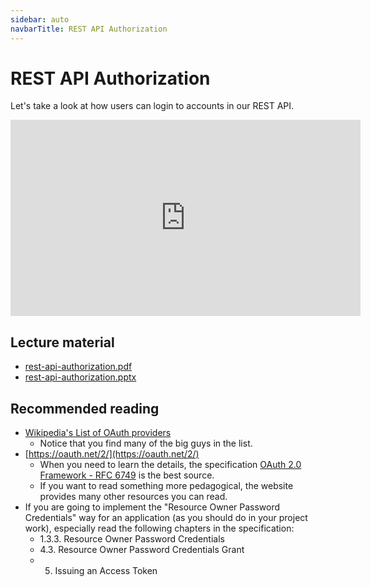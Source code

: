 ```yaml
---
sidebar: auto
navbarTitle: REST API Authorization
---
```


# REST API Authorization
Let's take a look at how users can login to accounts in our REST API.

<iframe width="560" height="314" src="https://www.youtube.com/embed/0Ech5jpP1Dc" frameborder="0" allow="accelerometer; autoplay; encrypted-media; gyroscope; picture-in-picture" allowfullscreen></iframe>

## Lecture material
* [rest-api-authorization.pdf](rest-api-authorization.pdf)
* [rest-api-authorization.pptx](rest-api-authorization.pptx)

## Recommended reading
* [Wikipedia's List of OAuth providers](https://en.wikipedia.org/wiki/List_of_OAuth_providers)
    * Notice that you find many of the big guys in the list.
* [https://oauth.net/2/](https://oauth.net/2/)
    * When you need to learn the details, the specification [OAuth 2.0 Framework - RFC 6749](https://tools.ietf.org/html/rfc6749) is the best source.
    * If you want to read something more pedagogical, the website provides many other resources you can read.
* If you are going to implement the "Resource Owner Password Credentials" way for an application (as you should do in your project work), especially read the following chapters in the specification:
    * 1.3.3. Resource Owner Password Credentials
    * 4.3. Resource Owner Password Credentials Grant
    * 5. Issuing an Access Token
